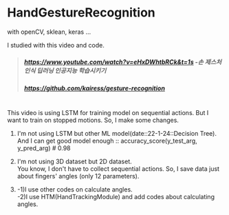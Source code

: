 # HandGestureRecognition
with openCV, sklean, keras ...

I studied with this video and code.
>##### https://www.youtube.com/watch?v=eHxDWhtbRCk&t=1s -손 제스처 인식 딥러닝 인공지능 학습시키기
>##### https://github.com/kairess/gesture-recognition
\
This video is using LSTM for training model on sequential actions.
But I want to train on stopped motions. So, I make some changes.

1. I'm not using LSTM but other ML model(date::22-1-24::Decision Tree). <br/>
And I can get good model enough :: accuracy_score(y_test_arg, y_pred_arg) # 0.98


2. I'm not using 3D dataset but 2D dataset. <br/>
You know, I don't have to collect sequential actions. So, I save data just about fingers' angles (only 12 parameters).


3. -1)I use other codes on calculate angles. <br/>
   -2)I use HTM(HandTrackingModule) and add codes about calculating angles.
